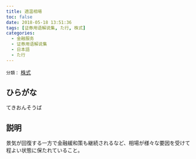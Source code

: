 ```yaml
---
title: 適温相場
toc: false
date: 2018-05-18 13:51:36
tags: [证券用语解说集, た行, 株式]
categories:
  - 金融服务
  - 证券用语解说集
  - 日本語
  - た行
---
```


`分類：` [株式](/tags/株式/)

## ひらがな

てきおんそうば

## 説明

景気が回復する一方で金融緩和策も継続されるなど、相場が様々な要因を受けて程よい状態に保たれていること。
